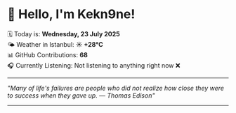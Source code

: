 # 👋 Hello, I'm Kekn9ne!

🗓️ Today is: **Wednesday, 23 July 2025**  
🌤️ Weather in Istanbul: **☀️   +28°C**  
📊 GitHub Contributions: **68**  
🎧 Currently Listening: Not listening to anything right now ❌

---

_"Many of life's failures are people who did not realize how close they were to success when they gave up. — *Thomas Edison*"_

---
